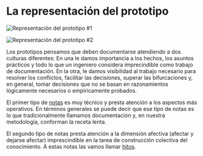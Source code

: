 # La representación del prototipo #

![Representación del prototipo #1](https://github.com/docART/docs/blob/recipe/prototyping/grafemas/prototipo.jpeg)

![Representación del prototipo #2](https://github.com/docART/docs/blob/recipe/prototyping/grafemas/prototipo2.jpeg)

Los prototipos pensamos que deben documentarse atendiendo a dos culturas diferentes: En una le damos importancia a los hechos, los asuntos prácticos y todo lo que un ingeniero considera imprecindible como trabajo de documentación. En la otra, le damos visibilidad al trabajo necesario para resolver los conflictos, facilitar las decisiones, superar las bifurcaciones y, en general, tomar decisiones que no se basan en razonamientos lógicamente necesarios o empiricamente probados. 

El primer tipo de [notas](https://github.com/docART/docs/blob/recipe/prototyping/06_descripcion_de_nota.md) es muy técnico y presta atención a los aspectos más operativos. En términos generales se puede decir que ese tipo de notas es lo que tradicionalmente llamamos documentación y, en nuestra metodología, conforman la receta lenta. 

El segundo tipo de notas presta atención a la dimensión afectiva (afectar y dejarse afectar) imprescindible en la tarea de construcción colectiva del conocimiento. A estas notas las vamos llamar [hitos](https://github.com/docART/docs/blob/recipe/prototyping/07_descripcion_de_un_hito.md).

